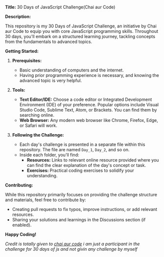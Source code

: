 **Title:** 30 Days of JavaScript Challenge(Chai aur Code)

**Description:**

This repository is my 30 Days of JavaScript Challenge, an initiative by Chai aur Code to equip you with core JavaScript programming skills.  Throughout 30 days, you'll embark on a structured learning journey, tackling concepts from the fundamentals to advanced topics.

**Getting Started:**

1. **Prerequisites:**
   - Basic understanding of computers and the internet.
   - Having prior programming experience is necessary, and knowing the advanced topic is very helpful.

2. **Tools:**
   - **Text Editor/IDE:** Choose a code editor or Integrated Development Environment (IDE) of your preference. Popular options include Visual Studio Code, Sublime Text, Atom, or Brackets. You can find them by searching online.
   - **Web Browser:** Any modern web browser like Chrome, Firefox, Edge, or Safari will work.

3. **Following the Challenge:**
   - Each day's challenge is presented in a separate file within this repository. The file are named `Day_1`, `Day_2`, and so on.
   - Inside each folder, you'll find:
      - **Resources:**  Links to relevant online resource provided where you can find the clear explanation of the day's concept or task.
      - **Exercises:** Practical coding exercises to solidify your understanding.

**Contributing:**

While this repository primarily focuses on providing the challenge structure and materials, feel free to contribute by:

- Creating pull requests to fix typos, improve instructions, or add relevant resources.
- Sharing your solutions and learnings in the Discussions section (if enabled).

**Happy Coding!**

*Credit is totally given to [chai aur code](https://courses.chaicode.com/learn/batch/30-days-of-Javascript-challenge) i am just a participant in the challenge for 30 days of js and not givin any challenge by myself*
